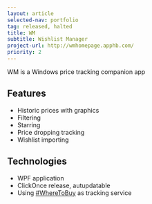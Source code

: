 ```yaml
---
layout: article
selected-nav: portfolio
tag: released, halted
title: WM
subtitle: Wishlist Manager
project-url: http://wmhomepage.apphb.com/
priority: 2
---
```


WM is a Windows price tracking companion app

Features
--------

* Historic prices with graphics
* Filtering
* Starring
* Price dropping tracking
* Wishlist importing


Technologies
------------

* WPF application
* ClickOnce release, autupdatable
* Using [#WhereToBuy][1] as tracking service


[1]: http://wheretobuy.apphb.com/